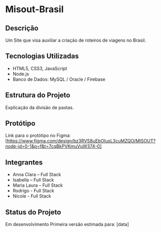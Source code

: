 # Misout-Brasil
## Descrição
Um Site que visa auxiliar a criação de roteiros de viagens no Brasil.
## Tecnologias Utilizadas
- HTML5, CSS3, JavaScript
- Node.js
- Banco de Dados: MySQL / Oracle / Firebase
## Estrutura do Projeto
Explicação da divisão de pastas.
## Protótipo
Link para o protótipo no Figma: [https://www.figma.com/design/bz3RVS8uEbOIusL3cuMZQO/MISOUT?node-id=0-1&p=f&t=7cqBkPVKmuVuW374-0]
## Integrantes
- Anna Clara – Full Stack
- Isabella – Full Stack
- Maria Laura – Full Stack
- Rodrigo - Full Stack
- Nicole - Full Stack
## Status do Projeto
Em desenvolvimento
Primeira versão estimada para: [data]
